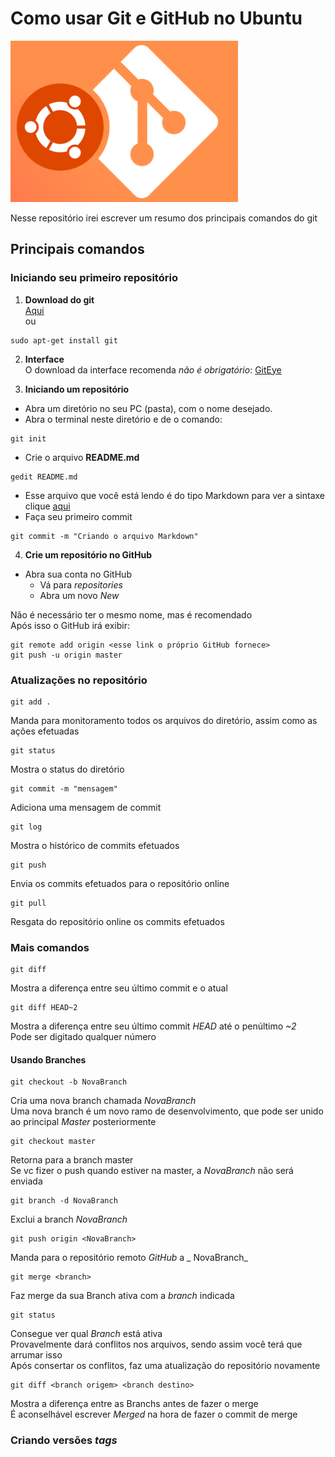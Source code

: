 # Como usar Git e GitHub no Ubuntu
![Ubuntu/Git Logo](/logo-git-ubuntu.png)  

Nesse repositório irei escrever um resumo dos principais comandos do git  

## Principais comandos
### Iniciando seu primeiro repositório
1. **Download do git**  
[Aqui](https://git-scm.com/download/guis)  
ou  
```
sudo apt-get install git
```
2. **Interface**  
O download da interface recomenda _não é obrigatório_: [GitEye](http://www.collab.net/downloads/giteye)  

3. **Iniciando um repositório**  
- Abra um diretório no seu PC (pasta), com o nome desejado.  
- Abra o terminal neste diretório e de o comando:  
```
git init
```
- Crie o arquivo **README.md**  
```
gedit README.md
```
- Esse arquivo que você está lendo é do tipo Markdown para ver a sintaxe clique [aqui](https://guides.github.com/features/mastering-markdown/)  
- Faça seu primeiro commit  
```
git commit -m "Criando o arquivo Markdown"
```
4. **Crie um repositório no GitHub**  
- Abra sua conta no GitHub  
  - Vá para _repositories_  
  - Abra um novo _New_  

Não é necessário ter o mesmo nome, mas é recomendado  
Após isso o GitHub irá exibir:  
```
git remote add origin <esse link o próprio GitHub fornece>
git push -u origin master
```
### Atualizações no repositório
```
git add .
```
Manda para monitoramento todos os arquivos do diretório, assim como as ações efetuadas
```
git status
```
Mostra o status do diretório
```
git commit -m "mensagem"
```
Adiciona uma mensagem de commit
```
git log
``` 
Mostra o histórico de commits efetuados
```
git push
```
Envia os commits efetuados para o repositório online  
```
git pull
```
Resgata do repositório online os commits efetuados  

### Mais comandos
```
git diff
```
Mostra a diferença entre seu último commit e o atual
```
git diff HEAD~2
```
Mostra a diferença entre seu último commit _HEAD_ até o penúltimo _~2_  
Pode ser digitado qualquer número  
#### Usando Branches
```
git checkout -b NovaBranch
```
Cria uma nova branch chamada _NovaBranch_  
Uma nova branch é um novo ramo de desenvolvimento, que pode ser unido ao principal _Master_ posteriormente  
```
git checkout master
```
Retorna para a branch master  
Se vc fizer o push quando estiver na master, a _NovaBranch_ não será enviada  
```
git branch -d NovaBranch
```
Exclui a branch _NovaBranch_ 
```
git push origin <NovaBranch>
```
Manda para o repositório remoto _GitHub_ a _ NovaBranch_  
```
git merge <branch>
```
Faz merge da sua Branch ativa com a _branch_ indicada  
```
git status
```
Consegue ver qual _Branch_ está ativa  
Provavelmente dará conflitos nos arquivos, sendo assim você terá que arrumar isso  
Após consertar os conflitos, faz uma atualização do repositório novamente  
```
git diff <branch origem> <branch destino>
```
Mostra a diferença entre as Branchs antes de fazer o merge  
É aconselhável escrever _Merged <branch origem> <branch destino>_ na hora de fazer o commit de merge  

### Criando versões _tags_ 

